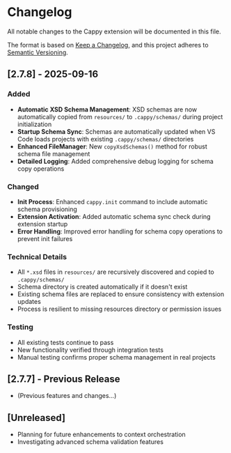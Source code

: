 # Changelog

All notable changes to the Cappy extension will be documented in this file.

The format is based on [Keep a Changelog](https://keepachangelog.com/en/1.0.0/),
and this project adheres to [Semantic Versioning](https://semver.org/spec/v2.0.0.html).

## [2.7.8] - 2025-09-16

### Added
- **Automatic XSD Schema Management**: XSD schemas are now automatically copied from `resources/` to `.cappy/schemas/` during project initialization
- **Startup Schema Sync**: Schemas are automatically updated when VS Code loads projects with existing `.cappy/schemas/` directories
- **Enhanced FileManager**: New `copyXsdSchemas()` method for robust schema file management
- **Detailed Logging**: Added comprehensive debug logging for schema copy operations

### Changed
- **Init Process**: Enhanced `cappy.init` command to include automatic schema provisioning
- **Extension Activation**: Added automatic schema sync check during extension startup
- **Error Handling**: Improved error handling for schema copy operations to prevent init failures

### Technical Details
- All `*.xsd` files in `resources/` are recursively discovered and copied to `.cappy/schemas/`
- Schema directory is created automatically if it doesn't exist
- Existing schema files are replaced to ensure consistency with extension updates
- Process is resilient to missing resources directory or permission issues

### Testing
- All existing tests continue to pass
- New functionality verified through integration tests
- Manual testing confirms proper schema management in real projects

## [2.7.7] - Previous Release
- (Previous features and changes...)

## [Unreleased]
- Planning for future enhancements to context orchestration
- Investigating advanced schema validation features